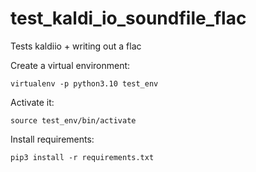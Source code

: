 # test_kaldi_io_soundfile_flac

Tests kaldiio + writing out a flac

Create a virtual environment:

    virtualenv -p python3.10 test_env

Activate it:

    source test_env/bin/activate

Install requirements:

    pip3 install -r requirements.txt
